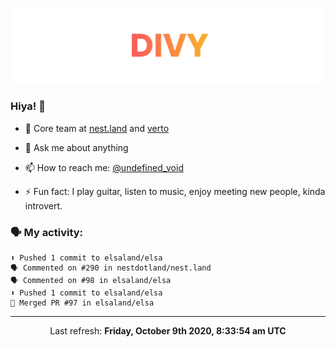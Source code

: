 
![](https://github.com/divy-work/divy-work/raw/master/assets/divy.png)

### Hiya! 👋

- 🔭 Core team at [nest.land](https://github.com/nestdotland/nest.land) and [verto](https://github.com/useverto/verto)

- 💬 Ask me about anything

- 📫 How to reach me: [@undefined_void](https://instagram.com/divy.exe)

- ⚡ Fun fact: I play guitar, listen to music, enjoy meeting new people, kinda introvert.

### 🗣 My activity:

```
⬆️ Pushed 1 commit to elsaland/elsa
🗣 Commented on #290 in nestdotland/nest.land
🗣 Commented on #98 in elsaland/elsa
⬆️ Pushed 1 commit to elsaland/elsa
🎉 Merged PR #97 in elsaland/elsa
```

------------
<p align="center">Last refresh: <b>Friday, October 9th 2020, 8:33:54 am UTC</b></p>

